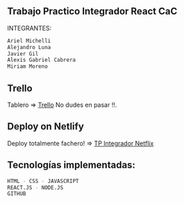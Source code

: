 
## Trabajo Practico Integrador React CaC

INTEGRANTES:

```bash
Ariel Michelli
Alejandro Luna
Javier Gil
Alexis Gabriel Cabrera
Miriam Moreno
```

## Trello
Tablero => [Trello](https://trello.com/b/ceUQoqjK/netflix-grupo-1) No dudes en pasar !!.


## Deploy on Netlify
Deploy totalmente fachero! => [TP Integrador Netflix](https://tp-integrador-react-cac.netlify.app/)


## Tecnologías implementadas:

```bash
HTML - CSS - JAVASCRIPT
REACT.JS - NODE.JS
GITHUB
```
